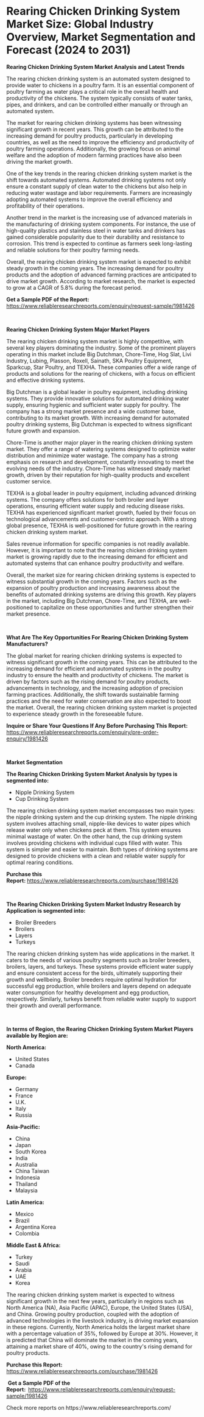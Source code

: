 <p><h1>Rearing Chicken Drinking System Market Size: Global Industry Overview, Market Segmentation and Forecast (2024 to 2031)</h1></p><p><strong>Rearing Chicken Drinking System Market Analysis and Latest Trends</strong></p>
<p><p>The rearing chicken drinking system is an automated system designed to provide water to chickens in a poultry farm. It is an essential component of poultry farming as water plays a critical role in the overall health and productivity of the chickens. The system typically consists of water tanks, pipes, and drinkers, and can be controlled either manually or through an automated system.</p><p>The market for rearing chicken drinking systems has been witnessing significant growth in recent years. This growth can be attributed to the increasing demand for poultry products, particularly in developing countries, as well as the need to improve the efficiency and productivity of poultry farming operations. Additionally, the growing focus on animal welfare and the adoption of modern farming practices have also been driving the market growth.</p><p>One of the key trends in the rearing chicken drinking system market is the shift towards automated systems. Automated drinking systems not only ensure a constant supply of clean water to the chickens but also help in reducing water wastage and labor requirements. Farmers are increasingly adopting automated systems to improve the overall efficiency and profitability of their operations.</p><p>Another trend in the market is the increasing use of advanced materials in the manufacturing of drinking system components. For instance, the use of high-quality plastics and stainless steel in water tanks and drinkers has gained considerable popularity due to their durability and resistance to corrosion. This trend is expected to continue as farmers seek long-lasting and reliable solutions for their poultry farming needs.</p><p>Overall, the rearing chicken drinking system market is expected to exhibit steady growth in the coming years. The increasing demand for poultry products and the adoption of advanced farming practices are anticipated to drive market growth. According to market research, the market is expected to grow at a CAGR of 5.8% during the forecast period.</p></p>
<p><strong>Get a Sample PDF of the Report:&nbsp;</strong> <a href="https://www.reliableresearchreports.com/enquiry/request-sample/1981426">https://www.reliableresearchreports.com/enquiry/request-sample/1981426</a></p>
<p>&nbsp;</p>
<p><strong>Rearing Chicken Drinking System Major Market Players</strong></p>
<p><p>The rearing chicken drinking system market is highly competitive, with several key players dominating the industry. Some of the prominent players operating in this market include Big Dutchman, Chore-Time, Hog Slat, Livi Industry, Lubing, Plasson, Roxell, Sainath, SKA Poultry Equipment, Sparkcup, Star Poultry, and TEXHA. These companies offer a wide range of products and solutions for the rearing of chickens, with a focus on efficient and effective drinking systems.</p><p>Big Dutchman is a global leader in poultry equipment, including drinking systems. They provide innovative solutions for automated drinking water supply, ensuring hygienic and sufficient water supply for poultry. The company has a strong market presence and a wide customer base, contributing to its market growth. With increasing demand for automated poultry drinking systems, Big Dutchman is expected to witness significant future growth and expansion.</p><p>Chore-Time is another major player in the rearing chicken drinking system market. They offer a range of watering systems designed to optimize water distribution and minimize water wastage. The company has a strong emphasis on research and development, constantly innovating to meet the evolving needs of the industry. Chore-Time has witnessed steady market growth, driven by their reputation for high-quality products and excellent customer service.</p><p>TEXHA is a global leader in poultry equipment, including advanced drinking systems. The company offers solutions for both broiler and layer operations, ensuring efficient water supply and reducing disease risks. TEXHA has experienced significant market growth, fueled by their focus on technological advancements and customer-centric approach. With a strong global presence, TEXHA is well-positioned for future growth in the rearing chicken drinking system market.</p><p>Sales revenue information for specific companies is not readily available. However, it is important to note that the rearing chicken drinking system market is growing rapidly due to the increasing demand for efficient and automated systems that can enhance poultry productivity and welfare.</p><p>Overall, the market size for rearing chicken drinking systems is expected to witness substantial growth in the coming years. Factors such as the expansion of poultry production and increasing awareness about the benefits of automated drinking systems are driving this growth. Key players in the market, including Big Dutchman, Chore-Time, and TEXHA, are well-positioned to capitalize on these opportunities and further strengthen their market presence.</p></p>
<p>&nbsp;</p>
<p><strong>What Are The Key Opportunities For Rearing Chicken Drinking System Manufacturers?</strong></p>
<p><p>The global market for rearing chicken drinking systems is expected to witness significant growth in the coming years. This can be attributed to the increasing demand for efficient and automated systems in the poultry industry to ensure the health and productivity of chickens. The market is driven by factors such as the rising demand for poultry products, advancements in technology, and the increasing adoption of precision farming practices. Additionally, the shift towards sustainable farming practices and the need for water conservation are also expected to boost the market. Overall, the rearing chicken drinking system market is projected to experience steady growth in the foreseeable future.</p></p>
<p><strong>Inquire or Share Your Questions If Any Before Purchasing This Report:</strong> <a href="https://www.reliableresearchreports.com/enquiry/pre-order-enquiry/1981426">https://www.reliableresearchreports.com/enquiry/pre-order-enquiry/1981426</a></p>
<p>&nbsp;</p>
<p><strong>Market Segmentation</strong></p>
<p><strong>The Rearing Chicken Drinking System Market Analysis by types is segmented into:</strong></p>
<p><ul><li>Nipple Drinking System</li><li>Cup Drinking System</li></ul></p>
<p><p>The rearing chicken drinking system market encompasses two main types: the nipple drinking system and the cup drinking system. The nipple drinking system involves attaching small, nipple-like devices to water pipes which release water only when chickens peck at them. This system ensures minimal wastage of water. On the other hand, the cup drinking system involves providing chickens with individual cups filled with water. This system is simpler and easier to maintain. Both types of drinking systems are designed to provide chickens with a clean and reliable water supply for optimal rearing conditions.</p></p>
<p><strong>Purchase this Report:&nbsp;</strong><a href="https://www.reliableresearchreports.com/purchase/1981426">https://www.reliableresearchreports.com/purchase/1981426</a></p>
<p>&nbsp;</p>
<p><strong>The Rearing Chicken Drinking System Market Industry Research by Application is segmented into:</strong></p>
<p><ul><li>Broiler Breeders</li><li>Broilers</li><li>Layers</li><li>Turkeys</li></ul></p>
<p><p>The rearing chicken drinking system has wide applications in the market. It caters to the needs of various poultry segments such as broiler breeders, broilers, layers, and turkeys. These systems provide efficient water supply and ensure consistent access for the birds, ultimately supporting their growth and wellbeing. Broiler breeders require optimal hydration for successful egg production, while broilers and layers depend on adequate water consumption for healthy development and egg production, respectively. Similarly, turkeys benefit from reliable water supply to support their growth and overall performance.</p></p>
<p>&nbsp;</p>
<p><strong>In terms of Region, the Rearing Chicken Drinking System Market Players available by Region are:</strong></p>
<p>
    <p> <strong> North America: </strong>
        <ul>
            <li>United States</li>
            <li>Canada</li>
        </ul>
        </p> 
    <p> <strong> Europe: </strong>
        <ul>
            <li>Germany</li>
            <li>France</li>
            <li>U.K.</li>
            <li>Italy</li>
            <li>Russia</li>
        </ul>
        </p> 
    <p> <strong> Asia-Pacific: </strong>
        <ul>
            <li>China</li>
            <li>Japan</li>
            <li>South Korea</li>
            <li>India</li>
            <li>Australia</li>
            <li>China Taiwan</li>
            <li>Indonesia</li>
            <li>Thailand</li>
            <li>Malaysia</li>
        </ul>
        </p> 
    <p> <strong> Latin America: </strong>
        <ul>
            <li>Mexico</li>
            <li>Brazil</li>
            <li>Argentina Korea</li>
            <li>Colombia</li>
        </ul>
        </p> 
    <p> <strong> Middle East & Africa: </strong>
        <ul>
            <li>Turkey</li>
            <li>Saudi</li>
            <li>Arabia</li>
            <li>UAE</li>
            <li>Korea</li>
        </ul>
    </p>
    </p>
<p><p>The rearing chicken drinking system market is expected to witness significant growth in the next few years, particularly in regions such as North America (NA), Asia Pacific (APAC), Europe, the United States (USA), and China. Growing poultry production, coupled with the adoption of advanced technologies in the livestock industry, is driving market expansion in these regions. Currently, North America holds the largest market share with a percentage valuation of 35%, followed by Europe at 30%. However, it is predicted that China will dominate the market in the coming years, attaining a market share of 40%, owing to the country's rising demand for poultry products.</p></p>
<p><strong>Purchase this Report: </strong><a href="https://www.reliableresearchreports.com/purchase/1981426">https://www.reliableresearchreports.com/purchase/1981426</a></p>
<p>&nbsp;<strong>Get a Sample PDF of the Report:&nbsp;&nbsp;</strong><a href="https://www.reliableresearchreports.com/enquiry/request-sample/1981426">https://www.reliableresearchreports.com/enquiry/request-sample/1981426</a></p>
<p><strong></strong></p>
<p>Check more reports on https://www.reliableresearchreports.com/</p>